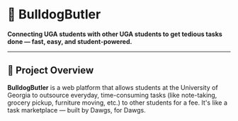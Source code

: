# 🐾 BulldogButler

**Connecting UGA students with other UGA students to get tedious tasks done — fast, easy, and student-powered.**

---

## 🚀 Project Overview

**BulldogButler** is a web platform that allows students at the University of Georgia to outsource everyday, time-consuming tasks (like note-taking, grocery pickup, furniture moving, etc.) to other students for a fee. It's like a task marketplace — built by Dawgs, for Dawgs.

